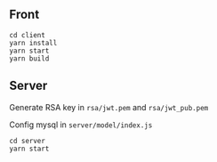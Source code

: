 ## Front

```
cd client
yarn install
yarn start
yarn build
```

## Server

Generate RSA key in `rsa/jwt.pem` and `rsa/jwt_pub.pem`

Config mysql in `server/model/index.js` 

```
cd server
yarn start
```
